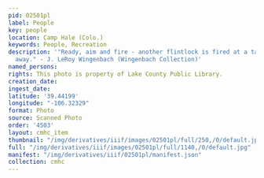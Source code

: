 ```yaml
---
pid: 02501pl
label: People
key: people
location: Camp Hale (Colo.)
keywords: People, Recreation
description: '"Ready, aim and fire - another flintlock is fired at a target 50 yards
  away." - J. LeRoy Wingenbach (Wingenbach Collection)'
named_persons: 
rights: This photo is property of Lake County Public Library.
creation_date: 
ingest_date: 
latitude: '39.44199'
longitude: "-106.32329"
format: Photo
source: Scanned Photo
order: '4503'
layout: cmhc_item
thumbnail: "/img/derivatives/iiif/images/02501pl/full/250,/0/default.jpg"
full: "/img/derivatives/iiif/images/02501pl/full/1140,/0/default.jpg"
manifest: "/img/derivatives/iiif/02501pl/manifest.json"
collection: cmhc
---
```

